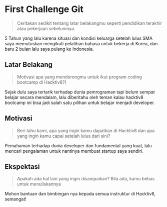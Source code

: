 # First Challenge Git

> Ceritakan sedikit tentang latar belakangmu seperti pendidikan terakhir atau pekerjaan sebelumnya.
  
  5 Tahun yang lalu karena situasi dan kondisi keluarga setelah lulus SMA saya memutuskan mengikuti pelatihan bahasa untuk bekerja di Korea, dan baru 2 bulan lalu saya pulang ke Indonesia.

## Latar Belakang

> Motivasi apa yang mendorongmu untuk ikut program coding bootcamp di Hacktiv8?)

  Sejak dulu saya tertarik terhadap dunia pemrograman tapi belum sempat belajar secara mendalam, lalu diberitahu oleh teman kalau hacktiv8 bootcamp ini bisa jadi salah satu pilihan untuk belajar menjadi developer.

## Motivasi

> Beri tahu kami, apa yang ingin kamu dapatkan di Hacktiv8 dan apa yang ingin kamu capai setelah lulus dari sini?

  Pemahaman terhadap dunia developer dan fundamental yang kuat, lalu mencari pengalaman untuk nantinya membuat startup saya sendiri.

## Ekspektasi

> Apakah ada hal lain yang ingin disampaikan? Bila ada, kamu bebas untuk menuliskannya

  Mohon bantuan dan bimbingan nya kepada semua instruktur di Hacktiv8, semangat!

